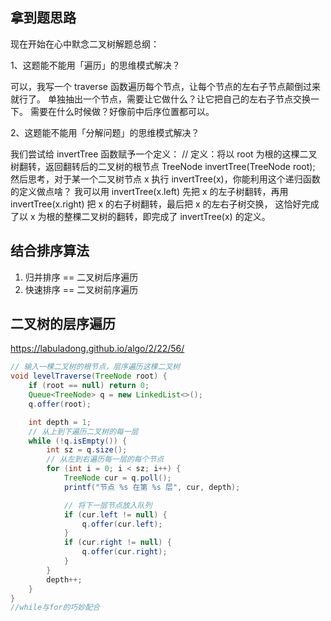 ## 拿到题思路
 现在开始在心中默念二叉树解题总纲：
 <p>
 1、这题能不能用「遍历」的思维模式解决？

 可以，我写一个 traverse 函数遍历每个节点，让每个节点的左右子节点颠倒过来就行了。
 单独抽出一个节点，需要让它做什么？让它把自己的左右子节点交换一下。
 需要在什么时候做？好像前中后序位置都可以。
 <p>
 2、这题能不能用「分解问题」的思维模式解决？

 我们尝试给 invertTree 函数赋予一个定义：
 // 定义：将以 root 为根的这棵二叉树翻转，返回翻转后的二叉树的根节点
 TreeNode invertTree(TreeNode root);
 然后思考，对于某一个二叉树节点 x 执行 invertTree(x)，你能利用这个递归函数的定义做点啥？
 我可以用 invertTree(x.left) 先把 x 的左子树翻转，再用 invertTree(x.right) 把 x 的右子树翻转，最后把 x 的左右子树交换，
 这恰好完成了以 x 为根的整棵二叉树的翻转，即完成了 invertTree(x) 的定义。

## 结合排序算法

1. 归并排序 == 二叉树后序遍历
2. 快速排序 == 二叉树前序遍历

## 二叉树的层序遍历
https://labuladong.github.io/algo/2/22/56/
~~~java
// 输入一棵二叉树的根节点，层序遍历这棵二叉树
void levelTraverse(TreeNode root) {
    if (root == null) return 0;
    Queue<TreeNode> q = new LinkedList<>();
    q.offer(root);

    int depth = 1;
    // 从上到下遍历二叉树的每一层
    while (!q.isEmpty()) {
        int sz = q.size();
        // 从左到右遍历每一层的每个节点
        for (int i = 0; i < sz; i++) {
            TreeNode cur = q.poll();
            printf("节点 %s 在第 %s 层", cur, depth);

            // 将下一层节点放入队列
            if (cur.left != null) {
                q.offer(cur.left);
            }
            if (cur.right != null) {
                q.offer(cur.right);
            }
        }
        depth++;
    }
}
//while与for的巧妙配合
~~~